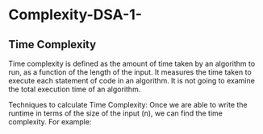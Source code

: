 # Complexity-DSA-1-



## Time Complexity

<p>Time complexity is defined as the amount of time taken by an algorithm to run, as a function of the length of the input. It measures the time taken to execute each statement of code in an algorithm. It is not going to examine the total execution time of an algorithm.</p>
Techniques to calculate Time Complexity:
Once we are able to write the runtime in terms of the size of the input (n), we can find the time complexity. For example:
